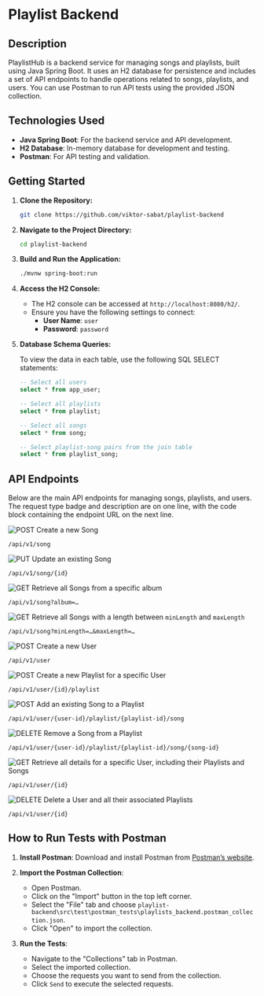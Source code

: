 # Playlist Backend

## Description

PlaylistHub is a backend service for managing songs and playlists, built using Java Spring Boot. It uses an H2 database for persistence and includes a set of API endpoints to handle operations related to songs, playlists, and users. You can use Postman to run API tests using the provided JSON collection.

## Technologies Used

- **Java Spring Boot**: For the backend service and API development.
- **H2 Database**: In-memory database for development and testing.
- **Postman**: For API testing and validation.

## Getting Started

1. **Clone the Repository:**

    ```sh
    git clone https://github.com/viktor-sabat/playlist-backend
    ```

2. **Navigate to the Project Directory:**

    ```sh
    cd playlist-backend
    ```

3. **Build and Run the Application:**

    ```sh
    ./mvnw spring-boot:run
    ```

4. **Access the H2 Console:**

    - The H2 console can be accessed at `http://localhost:8080/h2/`.
    - Ensure you have the following settings to connect:
        - **User Name**: `user`
        - **Password**: `password`

5. **Database Schema Queries:**

    To view the data in each table, use the following SQL SELECT statements:

    ```sql
    -- Select all users
    select * from app_user;

    -- Select all playlists
    select * from playlist;

    -- Select all songs
    select * from song;

    -- Select playlist-song pairs from the join table
    select * from playlist_song;
    ```

## API Endpoints

Below are the main API endpoints for managing songs, playlists, and users. The request type badge and description are on one line, with the code block containing the endpoint URL on the next line.

![POST](https://img.shields.io/badge/POST-blue)    Create a new Song  

    /api/v1/song
    
![PUT](https://img.shields.io/badge/PUT-yellow)    Update an existing Song  

    /api/v1/song/{id}
 

![GET](https://img.shields.io/badge/GET-green)    Retrieve all Songs from a specific album  
   
    /api/v1/song?album=…
 

![GET](https://img.shields.io/badge/GET-green)    Retrieve all Songs with a length between `minLength` and `maxLength`  
   
    /api/v1/song?minLength=…&maxLength=…
    

![POST](https://img.shields.io/badge/POST-blue)    Create a new User  

    /api/v1/user
    

![POST](https://img.shields.io/badge/POST-blue)    Create a new Playlist for a specific User  
    
    /api/v1/user/{id}/playlist
  

![POST](https://img.shields.io/badge/POST-blue)    Add an existing Song to a Playlist  
    
    /api/v1/user/{user-id}/playlist/{playlist-id}/song
   

![DELETE](https://img.shields.io/badge/DELETE-red)    Remove a Song from a Playlist  
   
    /api/v1/user/{user-id}/playlist/{playlist-id}/song/{song-id}
 

![GET](https://img.shields.io/badge/GET-green)    Retrieve all details for a specific User, including their Playlists and Songs  
    
    /api/v1/user/{id}
   

![DELETE](https://img.shields.io/badge/DELETE-red)    Delete a User and all their associated Playlists  
    
    /api/v1/user/{id}


## How to Run Tests with Postman

1. **Install Postman**: Download and install Postman from [Postman’s website](https://www.postman.com/downloads/).

2. **Import the Postman Collection**:

    - Open Postman.
    - Click on the "Import" button in the top left corner.
    - Select the "File" tab and choose `playlist-backend\src\test\postman_tests\playlists_backend.postman_collection.json`.
    - Click "Open" to import the collection.

3. **Run the Tests**:

    - Navigate to the "Collections" tab in Postman.
    - Select the imported collection.
    - Choose the requests you want to send from the collection.
    - Click `Send` to execute the selected requests.
